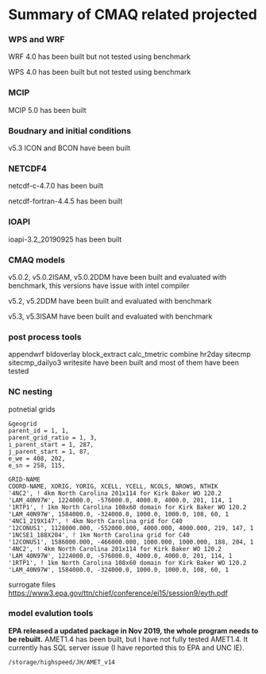 # Summary of CMAQ related projected

### WPS and WRF
WRF 4.0 has been built but not tested using benchmark

WPS 4.0 has been built but not tested using benchmark
### MCIP
MCIP 5.0 has been built
### Boudnary and initial conditions
v5.3 ICON and BCON have been built
### NETCDF4
netcdf-c-4.7.0 has been built

netcdf-fortran-4.4.5 has been built
### IOAPI
ioapi-3.2_20190925 has been built
### CMAQ models
v5.0.2, v5.0.2ISAM, v5.0.2DDM have been built and evaluated with benchmark, this versions have issue with intel compiler 

v5.2, v5.2DDM  have been built and evaluated with benchmark

v5.3, v5.3ISAM have been built and evaluated with benchmark
### post process tools
appendwrf  bldoverlay  block_extract  calc_tmetric  combine  hr2day  sitecmp  sitecmp_dailyo3  writesite have been built and most of them have been tested

### NC nesting
potnetial grids

```
&geogrid
parent_id = 1, 1,
parent_grid_ratio = 1, 3,
i_parent_start = 1, 287,
j_parent_start = 1, 87,
e_we = 408, 202,
e_sn = 258, 115,
```

```
GRID-NAME
COORD-NAME, XORIG, YORIG, XCELL, YCELL, NCOLS, NROWS, NTHIK
'4NC2', ! 4km North Carolina 201x114 for Kirk Baker WO 120.2
'LAM_40N97W', 1224000.0, -576000.0, 4000.0, 4000.0, 201, 114, 1
'1RTP1', ! 1km North Carolina 108x60 domain for Kirk Baker WO 120.2
'LAM_40N97W', 1584000.0, -324000.0, 1000.0, 1000.0, 108, 60, 1
'4NC1_219X147', ! 4km North Carolina grid for C40
'12CONUS1', 1128000.000, -552000.000, 4000.000, 4000.000, 219, 147, 1
'1NCSE1_188X204', ! 1km North Carolina grid for C40
'12CONUS1', 1586000.000, -466000.000, 1000.000, 1000.000, 188, 204, 1
'4NC2', ! 4km North Carolina 201x114 for Kirk Baker WO 120.2
'LAM_40N97W', 1224000.0, -576000.0, 4000.0, 4000.0, 201, 114, 1
'1RTP1', ! 1km North Carolina 108x60 domain for Kirk Baker WO 120.2
'LAM_40N97W', 1584000.0, -324000.0, 1000.0, 1000.0, 108, 60, 1
```
surrogate files
https://www3.epa.gov/ttn/chief/conference/ei15/session9/eyth.pdf

### model evalution tools 
**EPA released a updated package in Nov 2019, the whole program needs to be rebuilt.** 
AMET1.4 has been built, but I have not fully tested AMET1.4. It currently has SQL server issue (I have reported this to EPA and UNC IE).
```
/storage/highspeed/JH/AMET_v14
```
